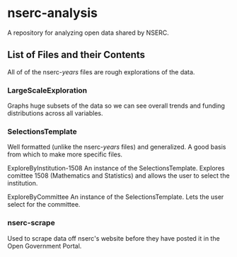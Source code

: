 # nserc-analysis
A repository for analyzing open data shared by NSERC.

## List of Files and their Contents
All of of the nserc-*years* files are rough explorations of the data.

### LargeScaleExploration 
Graphs huge subsets of the data so we can see overall trends and funding distributions across all variables.

### SelectionsTemplate
Well formatted (unlike the nserc-*years* files) and generalized. A good basis from which to make more specific files.

ExploreByInstitution-1508
An instance of the SelectionsTemplate. Explores comittee 1508 (Mathematics and Statistics) and allows the user to select the institution.

ExploreByCommittee
An instance of the SelectionsTemplate. Lets the user select for the committee.

### nserc-scrape
Used to scrape data off nserc's website before they have posted it in the Open Government Portal.
